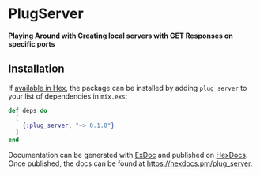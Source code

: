 # PlugServer

**Playing Around with Creating local servers with GET Responses on specific ports**

## Installation

If [available in Hex](https://hex.pm/docs/publish), the package can be installed
by adding `plug_server` to your list of dependencies in `mix.exs`:

```elixir
def deps do
  [
    {:plug_server, "~> 0.1.0"}
  ]
end
```

Documentation can be generated with [ExDoc](https://github.com/elixir-lang/ex_doc)
and published on [HexDocs](https://hexdocs.pm). Once published, the docs can
be found at <https://hexdocs.pm/plug_server>.

